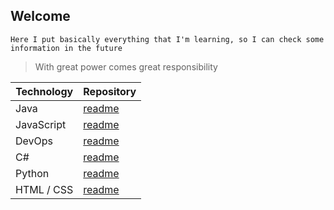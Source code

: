 ## Welcome
    Here I put basically everything that I'm learning, so I can check some
    information in the future

> With great power comes great responsibility

Technology | Repository
---------- | ----------
Java | [readme](https://github.com/Leo3965/Learning/tree/master/Java)
JavaScript | [readme](https://github.com/Leo3965/Learning/tree/master/Frontend/JavaScript)
DevOps | [readme](https://github.com/Leo3965/Learning/tree/master/DEVOPS)
C# | [readme](https://github.com/Leo3965/Learning/tree/master/CSharp)
Python | [readme](https://github.com/Leo3965/Learning/tree/master/Python)
HTML / CSS | [readme](https://github.com/Leo3965/Learning/tree/master/Frontend/html-css-course-master)